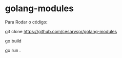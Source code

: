 # golang-modules

Para Rodar o código: 

git clone https://github.com/cesarvspr/golang-modules

go build 

go run . 

